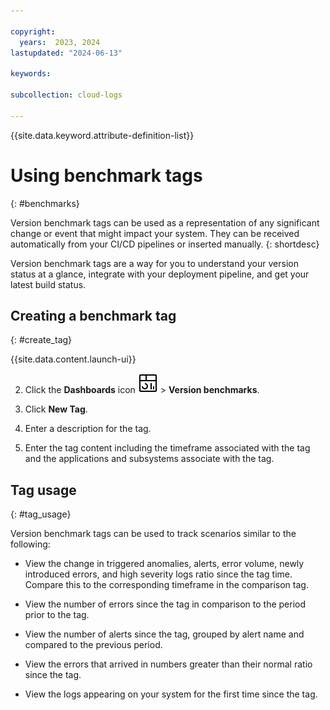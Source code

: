 ```yaml
---

copyright:
  years:  2023, 2024
lastupdated: "2024-06-13"

keywords:

subcollection: cloud-logs

---
```


{{site.data.keyword.attribute-definition-list}}



# Using benchmark tags
{: #benchmarks}

Version benchmark tags can be used as a representation of any significant change or event that might impact your system. They can be received automatically from your CI/CD pipelines or inserted manually.
{: shortdesc}

Version benchmark tags are a way for you to understand your version status at a glance, integrate with your deployment pipeline, and get your latest build status. 


## Creating a benchmark tag
{: #create_tag}

<!-- Launch the UI step -->
{{site.data.content.launch-ui}}

2. Click the **Dashboards** icon ![Dashboards icon](/icons/dashboards.svg "Dashboards") > **Version benchmarks**.

3. Click **New Tag**.

4. Enter a description for the tag.

5. Enter the tag content including the timeframe associated with the tag and the applications and subsystems associate with the tag.

## Tag usage
{: #tag_usage}

Version benchmark tags can be used to track scenarios similar to the following:

* View the change in triggered anomalies, alerts, error volume, newly introduced errors, and high severity logs ratio since the tag time. Compare this to the corresponding timeframe in the comparison tag.

* View the number of errors since the tag in comparison to the period prior to the tag.

* View the number of alerts since the tag, grouped by alert name and compared to the previous period.

* View the errors that arrived in numbers greater than their normal ratio since the tag.

* View the logs appearing on your system for the first time since the tag.

<!--
Deployment Pipelines
Integrate with any of the following deployment pipelines.

Bitbucket
Azure DevOps Server
GitLab
Argo CD
Spinnaker
Heroku Pipelines
Version Tags using cURL
-->
